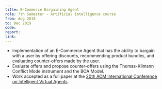 ```yaml
---
title: E-Commerce Bargaining Agent
role: 7th Semester - Artificial Intelligence course
from: Aug 2019
to: Dec 2019
code:
report:
link:
---
```

<ul>
<li>Implementation of an E-Commerce Agent that has the ability to bargain with a user by offering discounts, recommending product bundles, and evaluating counter-offers made by the user.</li>
<li>Evaluate offers and propose counter-offers using the Thomas-Kilmann Conflict Mode instrument and the BOA Model.</li>
<li>Work accepted as a full paper at the <a href="https://iva2020.psy.gla.ac.uk/">20th ACM International Conference on Intelligent Virtual Agents</a>.</li>
</ul>